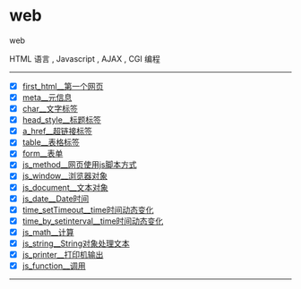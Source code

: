 # web

web

HTML 语言 , Javascript , AJAX , CGI 编程

----------------

- [x] [first_html__第一个网页](first_html)
- [x] [meta__元信息](meta)
- [x] [char__文字标签](char)
- [x] [head_style__标题标签](head_style)
- [x] [a_href__超链接标签](a_href)
- [x] [table__表格标签](table)
- [x] [form__表单](form)
- [x] [js_method__网页使用js脚本方式](js_method)
- [x] [js_window__浏览器对象](js_window)
- [x] [js_document__文本对象](js_document)
- [x] [js_date__Date时间](js_date)
- [x] [time_setTimeout__time时间动态变化](time_setTimeout)
- [x] [time_by_setinterval__time时间动态变化](time_by_setinterval)
- [x] [js_math__计算](js_math)
- [x] [js_string__String对象处理文本](js_string)
- [x] [js_printer__打印机输出](js_printer)
- [x] [js_function__调用](js_function)

----------------
